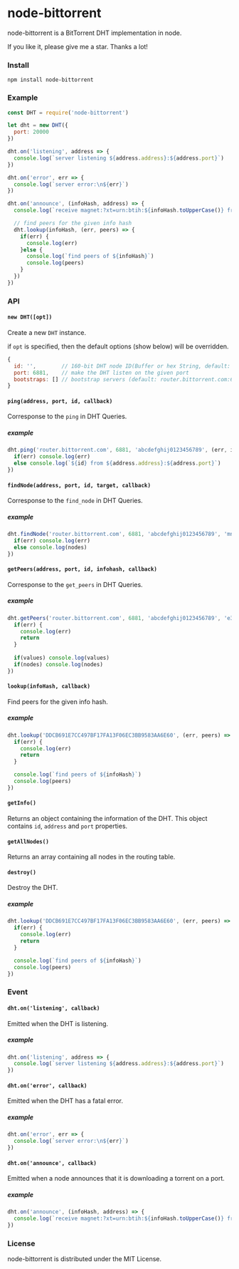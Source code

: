 # node-bittorrent

node-bittorrent is a BitTorrent DHT implementation in node.

If you like it, please give me a star. Thanks a lot!

### Install

```
npm install node-bittorrent
```

### Example

```js
const DHT = require('node-bittorrent')

let dht = new DHT({
  port: 20000
})

dht.on('listening', address => {
  console.log(`server listening ${address.address}:${address.port}`)
})

dht.on('error', err => {
  console.log(`server error:\n${err}`)
})

dht.on('announce', (infoHash, address) => {
  console.log(`receive magnet:?xt=urn:btih:${infoHash.toUpperCase()} from ${address.address}:${address.port}`)

  // find peers for the given info hash
  dht.lookup(infoHash, (err, peers) => {
    if(err) {
      console.log(err)
    }else {
      console.log(`find peers of ${infoHash}`)
      console.log(peers)
    }
  })
})
```

### API

#### `new DHT([opt])`

Create a new `DHT` instance.

if `opt` is specified, then the default options (show below) will be overridden.

```js
{
  id: '',        // 160-bit DHT node ID(Buffer or hex String, default: randomly generated)
  port: 6881,    // make the DHT listen on the given port
  bootstraps: [] // bootstrap servers (default: router.bittorrent.com:6881, router.utorrent.com:6881, dht.transmissionbt.com:6881)
}
``` 


#### `ping(address, port, id, callback)`

Corresponse to the `ping` in DHT Queries.

##### example

```js
dht.ping('router.bittorrent.com', 6881, 'abcdefghij0123456789', (err, id, address) => {
  if(err) console.log(err)
  else console.log(`${id} from ${address.address}:${address.port}`)
})
```

#### `findNode(address, port, id, target, callback)`

Corresponse to the `find_node` in DHT Queries.

##### example

```js
dht.findNode('router.bittorrent.com', 6881, 'abcdefghij0123456789', 'mnopqrstuvwxyz123456', (err, id, nodes, address) => {
  if(err) console.log(err)
  else console.log(nodes)
})
```

#### `getPeers(address, port, id, infohash, callback)`

Corresponse to the `get_peers` in DHT Queries.

##### example

```js
dht.getPeers('router.bittorrent.com', 6881, 'abcdefghij0123456789', 'e3811b9539cacff680e418124272177c47477157', (err, id, values, nodes, address) => {
  if(err) {
    console.log(err)
    return
  }
  
  if(values) console.log(values)
  if(nodes) console.log(nodes)
})
```

#### `lookup(infoHash, callback)`

Find peers for the given info hash.

##### example

```js
dht.lookup('DDCB691E7CC497BF17FA13F06EC3BB9583AA6E60', (err, peers) => {
  if(err) {
    console.log(err)
    return
  } 

  console.log(`find peers of ${infoHash}`)
  console.log(peers)
})
```

#### `getInfo()`

Returns an object containing the information of the DHT.
This object contains `id`, `address` and `port` properties.

#### `getAllNodes()`

Returns an array containing all nodes in the routing table.

#### `destroy()`

Destroy the DHT.

##### example

```js
dht.lookup('DDCB691E7CC497BF17FA13F06EC3BB9583AA6E60', (err, peers) => {
  if(err) {
    console.log(err)
    return
  } 

  console.log(`find peers of ${infoHash}`)
  console.log(peers)
})
```

### Event

#### `dht.on('listening', callback)`

Emitted when the DHT is listening.

##### example

```js
dht.on('listening', address => {
  console.log(`server listening ${address.address}:${address.port}`)
})
```

#### `dht.on('error', callback)`

Emitted when the DHT has a fatal error.

##### example

```js
dht.on('error', err => {
  console.log(`server error:\n${err}`)
})
```

#### `dht.on('announce', callback)`

Emitted when a node announces that it is downloading a torrent on a port.

##### example

```js
dht.on('announce', (infoHash, address) => {
  console.log(`receive magnet:?xt=urn:btih:${infoHash.toUpperCase()} from ${address.address}:${address.port}`)
})
```

### License

node-bittorrent is distributed under the MIT License.